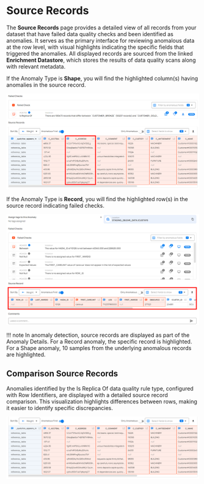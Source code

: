 # Source Records

The **Source Records** page provides a detailed view of all records from your dataset that have failed data quality checks and been identified as anomalies. It serves as the primary interface for reviewing anomalous data at the row level, with visual highlights indicating the specific fields that triggered the anomalies. All displayed records are sourced from the linked **Enrichment Datastore**, which stores the results of data quality scans along with relevant metadata.

If the Anomaly Type is **Shape**, you will find the highlighted column(s) having anomalies in the source record.

![source-record](../assets/datastores/source-records/source-record.png)

If the Anomaly Type is **Record**, you will find the highlighted row(s) in the source record indicating failed checks. 

![record](../assets/datastores/source-records/record.png)

!!! note 
    In anomaly detection, source records are displayed as part of the Anomaly Details. For a Record anomaly, the specific record is highlighted. For a Shape anomaly, 10 samples from the underlying anomalous records are highlighted.

## Comparison Source Records

Anomalies identified by the Is Replica Of data quality rule type, configured with Row Identifiers, are displayed with a detailed source record comparison. This visualization highlights differences between rows, making it easier to identify specific discrepancies.

![is-replica](../assets/datastores/source-records/is-replica.png)
